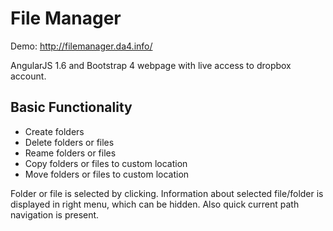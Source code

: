 # File Manager

Demo:  http://filemanager.da4.info/

AngularJS 1.6 and Bootstrap 4 webpage with live access to dropbox account.

## Basic Functionality

- Create folders
- Delete folders or files
- Reame folders or files
- Copy folders or files to custom location
- Move folders or files to custom location

Folder or file is selected by clicking.
Information about selected file/folder is displayed in right menu, which can be hidden.
Also quick current path navigation is present.
